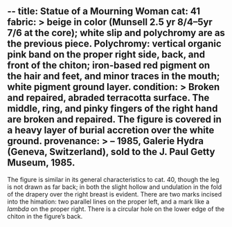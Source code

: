 --
title: Statue of a Mourning Woman
cat: 41
fabric: >
  beige in color (Munsell 2.5 yr 8/4–5yr 7/6 at the core); white slip and polychromy are as the previous piece. Polychromy: vertical organic pink band on the proper right side, back, and front of the chiton; iron-based red pigment on the hair and feet, and minor traces in the mouth; white pigment ground layer.
condition: > 
  Broken and repaired, abraded terracotta surface. The middle, ring, and pinky fingers of the right hand are broken and repaired. The figure is covered in a heavy layer of burial accretion over the white ground.
provenance: > 
  – 1985, Galerie Hydra (Geneva, Switzerland), sold to the J. Paul Getty Museum, 1985.
---
The figure is similar in its general characteristics to cat. 40, though
the leg is not drawn as far back; in both the slight hollow and
undulation in the fold of the drapery over the right breast is evident.
There are two marks incised into the himation: two parallel lines on the
proper left, and a mark like a *lambda* on the proper right. There is a
circular hole on the lower edge of the chiton in the figure’s back.
